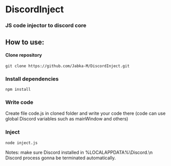 # DiscordInject
### JS code injector to discord core

## How to use:

#### Clone repository
```
git clone https://github.com/Jabka-M/DiscordInject.git
```

### Install dependencies
```
npm install
```

### Write code
Create file code.js in cloned folder and write your code there (code can use global Discord variables such as mainWindow and others)

### Inject
```
node inject.js
```

Notes:
	make sure Discord installed in %LOCALAPPDATA%\Discord.\n
	Discord process gonna be terminated automatically.
